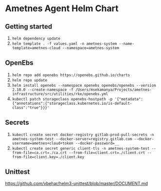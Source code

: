 # Ametnes Agent Helm Chart

## Getting started
1. `helm dependency update`
2. `helm template . -f values.yaml -n ametnes-system --name-template=ametnes-cloud --namespace=ametnes-system`

## OpenEbs
1. `helm repo add openebs https://openebs.github.io/charts`
2. `helm repo update`
3. `helm install openebs --namespace openebs openebs/openebs --version 2.10.0 --create-namespace -f /Users/msekamanya/Projects/ametnes-infrastructure/src/utilities/rke/openebs.yml`
4. `kubectl patch storageclass openebs-hostpath -p '{"metadata": {"annotations":{"storageclass.kubernetes.io/is-default-class":"true"}}}'`

## Secrets
1. `kubectl create secret docker-registry gitlab-prod-pull-secrets -n ametnes-system-test --docker-server=registry.gitlab.com --docker-username=ametnes+cloud+token --docker-password=__`
2. `kubectl create secret generic client-tls -n ametnes-system-test --from-file=ca.crt=./ca.crt --from-file=client.crt=./client.crt --from-file=client.key=./client.key`

## Unittest
https://github.com/vbehar/helm3-unittest/blob/master/DOCUMENT.md